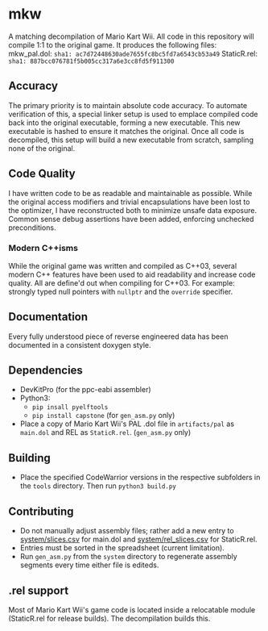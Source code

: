 # mkw
A matching decompilation of Mario Kart Wii. All code in this repository will compile 1:1 to the original game.
It produces the following files:
mkw_pal.dol: `sha1: ac7d72448630ade7655fc8bc5fd7a6543cb53a49`
StaticR.rel: `sha1: 887bcc076781f5b005cc317a6e3cc8fd5f911300`

## Accuracy
The primary priority is to maintain absolute code accuracy. To automate verification of this, a special linker setup is used to emplace compiled code back into the original executable, forming a new executable. This new executable is hashed to ensure it matches the original. Once all code is decompiled, this setup will build a new executable from scratch, sampling none of the original.

## Code Quality
I have written code to be as readable and maintainable as possible. While the original access modifiers and trivial encapsulations have been lost to the optimizer, I have reconstructed both to minimize unsafe data exposure. Common sense debug assertions have been added, enforcing unchecked preconditions.

### Modern C++isms
While the original game was written and compiled as C++03, several modern C++ features have been used to aid readability and increase code quality. All are define'd out when compiling for C++03. For example: strongly typed null pointers with `nullptr` and the `override` specifier.

## Documentation
Every fully understood piece of reverse engineered data has been documented in a consistent doxygen style.

## Dependencies
- DevKitPro (for the ppc-eabi assembler)
- Python3:
  - `pip insall pyelftools`
  - `pip install capstone` (for `gen_asm.py` only)
- Place a copy of Mario Kart Wii's PAL .dol file in `artifacts/pal` as `main.dol` and REL as `StaticR.rel`. (`gen_asm.py` only)

## Building
- Place the specified CodeWarrior versions in the respective subfolders in the `tools` directory. Then run `python3 build.py` 

## Contributing
- Do not manually adjust assembly files; rather add a new entry to [system/slices.csv](https://github.com/riidefi/mkw/blob/master/system/slices.csv) for main.dol and [system/rel_slices.csv](https://github.com/riidefi/mkw/blob/master/system/rel_slices.csv) for StaticR.rel.
- Entries must be sorted in the spreadsheet (current limitation).
- Run `gen_asm.py` from the `system` directory to regenerate assembly segments every time either file is editeds.

## .rel support
Most of Mario Kart Wii's game code is located inside a relocatable module (StaticR.rel for release builds). The decompilation builds this. 